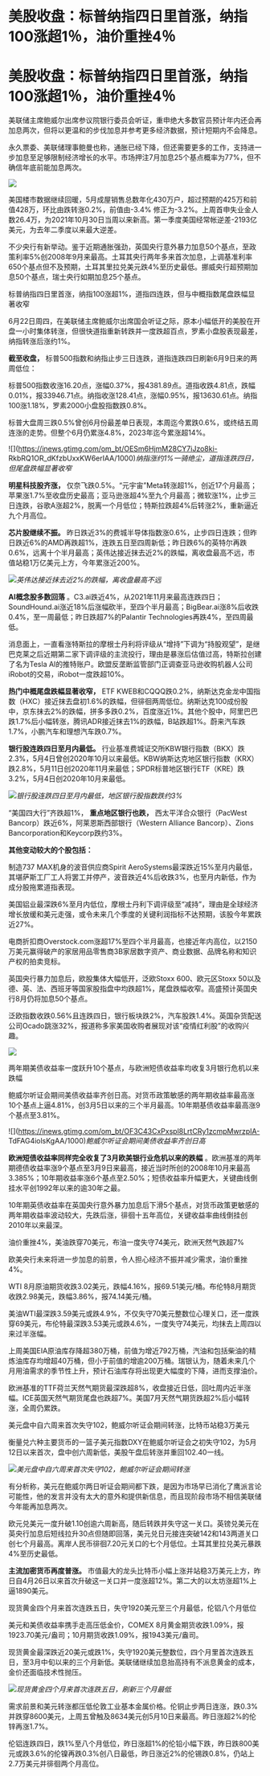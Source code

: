 # 美股收盘：标普纳指四日里首涨，纳指100涨超1％，油价重挫4％

# 美股收盘：标普纳指四日里首涨，纳指100涨超1％，油价重挫4％

美联储主席鲍威尔出席参议院银行委员会听证，重申绝大多数官员预计年内还会再加息两次，但将以更温和的步伐加息并参考更多经济数据，预计短期内不会降息。

永久票委、美联储理事鲍曼也称，通胀已经下降，但还需要更多的工作，支持进一步加息至足够限制经济增长的水平。市场押注7月加息25个基点概率为77%，但不确信年底前能加息两次。

![](https://inews.gtimg.com/om_bt/OaP2XYRo8RIQ5lxWbv5Xuyp2Kfg7MCvnocaDqop90EfSAAA/1000)

美国楼市数据继续回暖，5月成屋销售总数年化430万户，超过预期的425万和前值428万，环比由跌转涨0.2%，前值由-3.4%
修正为-3.2%。上周首申失业金人数26.4万，为2021年10月30日当周以来新高。第一季度美国经常帐逆差-2193亿美元，为去年二季度以来最大逆差。

不少央行有新举动。鉴于近期通胀强劲，英国央行意外暴力加息50个基点，至政策利率5%创2008年9月来最高。土耳其央行两年多来首次加息，上调基准利率650个基点但不及预期，土耳其里拉兑美元跌4%至历史最低。挪威央行超预期加息50个基点，瑞士央行如期加息25个基点。

标普纳指四日里首涨，纳指100涨超1%，道指四连跌，但与中概指数尾盘跌幅显著收窄

6月22日周四，在美联储主席鲍威尔出席国会听证之际，原本小幅低开的美股在开盘一小时集体转涨，但很快道指重新转跌并一度跌超百点，罗素小盘股表现最差，纳指转涨后涨约1%。

**截至收盘，** 标普500指数和纳指止步三日连跌，道指连跌四日刷新6月9日来的两周低位：

标普500指数收涨16.20点，涨幅0.37%，报4381.89点。道指收跌4.81点，跌幅0.01%，报33946.71点。纳指收涨128.41点，涨幅0.95%，报13630.61点。纳指100涨1.18%，罗素2000小盘股指数跌0.8%。

标普大盘周三跌0.5%曾创6月份最差单日表现，本周迄今累跌0.6%，或终结五周连涨的走势。但整个6月仍累涨4.8%，2023年迄今累涨超14%。

![](https://inews.gtimg.com/om_bt/OESm6HjmM28CY7iJzo8ki-
RkbRQ1OR_dKfzbUxxKW6erIAA/1000)_纳指涨约1%一骑绝尘，道指连跌四日，但尾盘跌幅显著收窄_

**明星科技股齐涨，**
仅奈飞跌0.5%。“元宇宙”Meta转涨超1%，创近17个月最高；苹果涨1.7%至收盘历史最高；亚马逊涨超4%至九个月最高；微软涨1%，止步三日连跌，谷歌A涨超2%，脱离一个月低位；特斯拉跌超4%后转涨2%，重新逼近九个月高位。

**芯片股继续不振。**
昨日跌近3%的费城半导体指数涨0.6%，止步四日连跌；但昨日跌近6%的AMD再跌超1%，连跌五日至四周新低；昨日跌6%的英特尔再跌0.6%，远离十个半月最高；英伟达接近抹去近2%的跌幅，离收盘最高不远，市值站稳1万亿美元上方，今年累涨近200%。

![](https://inews.gtimg.com/om_bt/OgKPcADPqwkjdSFvFnAmGc-0iLaOw-0-Bo0E1WsudVuV4AA/1000)_英伟达接近抹去近2%的跌幅，离收盘最高不远_

**AI概念股多数回落**
。C3.ai跌近4%，从2021年11月来最高连跌四日；SoundHound.ai涨近18%后涨幅砍半，至四个半月最高；BigBear.ai涨8%后收跌0.4%，至一周最低；昨日跌超7%的Palantir
Technologies再跌4%，至四周最低。

消息面上，一直看涨特斯拉的摩根士丹利将评级从“增持”下调为“持股观望”，是继巴克莱之后近期第二家下调评级的主流投行，理由是暴涨后估值过高，特斯拉创建了名为Tesla
AI的推特账户。欧盟反垄断监管部门正调查亚马逊收购机器人公司iRobot的交易，iRobot一度跌超10%。

**热门中概尾盘跌幅显著收窄，** ETF
KWEB和CQQQ跌0.2%，纳斯达克金龙中国指数（HXC）接近抹去盘初1.6%的跌幅，但徘徊两周低位。纳斯达克100成份股中，京东抹去2%的跌幅，拼多多跌0.2%，百度涨近1%。其他个股中，阿里巴巴跌1.7%后小幅转涨，腾讯ADR接近抹去1%的跌幅，B站跌超1%。蔚来汽车跌1.7%，小鹏汽车和理想汽车跌0.7%。

**银行股连跌四日至月内最低。**
行业基准费城证交所KBW银行指数（BKX）跌2.3%，5月4日曾创2020年10月以来最低。KBW纳斯达克地区银行指数（KRX）跌2.8%，5月11日创2020年11月来最低；SPDR标普地区银行ETF（KRE）跌3.2%，5月4日创2020年10月来最低。

![](https://inews.gtimg.com/om_bt/OM1gQVEOhh1lioATRuS7BtOWEQYqxHETfVP_REbRgfCX0AA/1000)_银行股连跌四日至月内最低，地区银行股指数跌约3%_

“美国四大行”齐跌超1%， **重点地区银行也跌，** 西太平洋合众银行（PacWest Bancorp）跌近6%，阿莱恩斯西部银行（Western
Alliance Bancorp）、Zions Bancorporation和Keycorp跌约3%。

**其他变动较大的个股包括：**

制造737 MAX机身的波音供应商Spirit
AeroSystems最深跌近15%至月内最低，其堪萨斯工厂工人将罢工并停产，波音跌近4%后收跌3%，也至月内新低，作为成分股拖累道指表现。

美国铝业最深跌6%至月内低位，摩根士丹利下调评级至“减持”，理由是全球经济增长放缓和美元走强，或令未来几个季度的关键利润指标不达预期，该股今年累跌近27%。

电商折扣商Overstock.com涨超17%至四个半月最高，也接近年内高位，以2150万美元赢得破产的家居用品零售商3B家居数字资产、商业数据、品牌名称和知识产权的拍卖竞标。

英国央行暴力加息后，欧股集体大幅低开，泛欧Stoxx 600、欧元区Stoxx
50以及德、英、法、西班牙等国家股指盘中均跌超1%，尾盘跌幅收窄。高盛预计英国央行8月仍将加息50个基点。

泛欧指数收跌0.56%且连跌四日，银行板块跌2%，汽车股跌1.4%。英国杂货配送公司Ocado跳涨32%，报道称多家美国收购者展现对该“疫情红利股”的收购兴趣。

![](https://inews.gtimg.com/om_bt/O6FfrErVhvrOowCPkI9GjOK34fs76BpZvALf0hbfU3QZcAA/1000)

两年期美债收益率一度跃升10个基点，与欧洲短债收益率均收复3月银行危机以来跌幅

鲍威尔听证会期间美债收益率齐创日高。对货币政策敏感的两年期收益率最高涨10个基点上逼4.81%，创3月5日以来的三个半月最高。10年期基债收益率最高涨9个基点至3.81%。

![](https://inews.gtimg.com/om_bt/OF3C43CxPxspl8LrtCRy1zcmpMwrzpIA-
TdFAG4iolsKgAA/1000)_鲍威尔听证会期间美债收益率齐创日高_

**欧洲短债收益率同样完全收复了3月欧美银行业危机以来的跌幅**
。欧洲基准的两年期德债收益率涨9个基点至3月9日来最高，接近当时所创的2008年10月来最高3.385%；10年期收益率涨6个基点至2.50%；短债收益率升幅更大，关键曲线倒挂水平创1992年以来的逾30年之最。

10年期英债收益率在英国央行意外暴力加息后下滑5个基点，对货币政策更敏感的两年期收益率波动较大，先跌后涨，徘徊十五年高位，关键收益率曲线倒挂创2010年以来最深。

油价重挫4%，美油跌穿70美元，布油一度失守74美元，欧洲天然气跌超7%

欧美央行未来将进一步加息的前景，令人担心经济不振并减少需求，油价重挫4%。

WTI 8月原油期货收跌3.02美元，跌幅4.16%，报69.51美元/桶。布伦特8月期货收跌2.98美元，跌幅3.86%，报74.14美元/桶。

美油WTI最深跌3.59美元或跌4.9%，不仅失守70美元整数位心理关口，还一度跌穿69美元，布伦特最深跌3.53美元或跌4.6%，一度失守74美元，均抹去上周四以来过半涨幅。

上周美国EIA原油库存降超380万桶，前值为增近792万桶，汽油和包括柴油的精炼油库存均增超40万桶，但小于前值的增逾200万桶。瑞银认为，随着未来几个月用油需求的季节性上升，预计石油库存将出现更大幅度的下降，进而支撑油价。

欧洲基准的TTF荷兰天然气期货最深跌超8%，收盘接近日低，回吐周内近半涨幅。ICE英国天然气期货尾盘也跌超7%。美国7月天然气期货跌超2%后小幅转涨，全周仍累跌。

美元盘中自六周来首次失守102，鲍威尔听证会期间转涨，比特币站稳3万美元

衡量兑六种主要货币的一篮子美元指数DXY在鲍威尔听证会之初失守102，为5月12日以来首次，盘中创六周新低，美股午盘后转涨并重回102.40一线。

![](https://inews.gtimg.com/om_bt/O-BI3fgTiJ1XdxbzO3smx-M6A0HfIo53Mrhbbc6NgMY3EAA/1000)_美元盘中自六周来首次失守102，鲍威尔听证会期间转涨_

有分析称，美元在鲍威尔两日听证会期间都下跌，是因为市场早已消化了鹰派言论可能性，他的发言并没有太大的意外和提供新信息，而且现阶段市场不相信美联储今年能再加息两次。

欧元兑美元一度升破1.10创逾六周新高，随后转跌并失守这一关口。英镑兑美元在英央行加息后短线拉升30点但随即回落，美元兑日元接连突破142和143两道关口创七个月最高。离岸人民币徘徊7.20元关口的七个月低位。土耳其里拉兑美元暴跌4%至历史最低。

**主流加密货币再度普涨。**
市值最大的龙头比特币小幅上涨并站稳3万美元上方，昨日自4月26日以来首次升破这一关口并一度涨超12%。第二大的以太坊涨超1%上逼1890美元。

现货黄金四个月来首次连跌五日，失守1920美元至三个月最低，伦铝八个月低位

美元和美债收益率携手走高压低金价，COMEX 8月黄金期货收跌1.09%，报1923.70美元/盎司；10月期货收跌1.09%，报1943美元/盎司。

现货黄金最深跌近20美元或跌1%，失守1920美元整数位，四个月里首次连跌五日，至3月中旬以来的三个月新低。美联储继续加息抬高持有不派息黄金的成本，金价还面临技术性抛压。

![](https://inews.gtimg.com/om_bt/Oo6hC14FH3CRUuYN4mz2zc98NuINipvPM0WtUxrKEhCCAAA/1000)_现货黄金四个月来首次连跌五日，刷新三个月最低_

需求前景和美元转涨都压低伦敦工业基本金属价格。伦铜止步两日连涨，跌0.3%并跌穿8600美元，上周五曾触及8634美元创5月10日来最高。昨日涨超2%的伦锌再涨1.7%。

伦铝连跌四日，跌1%至八个月低位，昨日涨超1%的伦铅小幅下跌，昨日跌800美元或跌3.6%的伦镍再跌0.3%创八日最低，昨日涨近2%的伦锡跌0.8%，仍站上2.7万美元并徘徊两个月高位。

